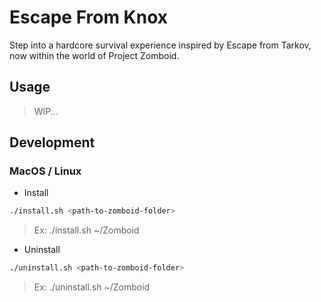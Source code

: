 # Escape From Knox

Step into a hardcore survival experience inspired by Escape from Tarkov, now within the world of Project Zomboid.

## Usage

> WIP...

## Development

### MacOS / Linux

- Install

```sh
./install.sh <path-to-zomboid-folder>
```


> Ex: ./install.sh ~/Zomboid

- Uninstall

```sh
./uninstall.sh <path-to-zomboid-folder>
```

> Ex: ./uninstall.sh ~/Zomboid
